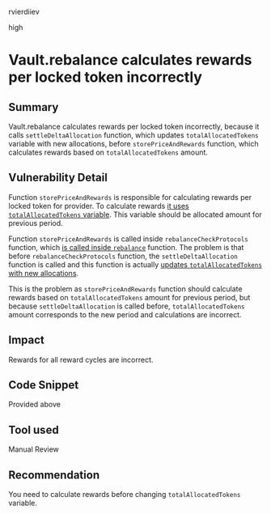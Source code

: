 rvierdiiev

high

# Vault.rebalance calculates rewards per locked token incorrectly

## Summary
Vault.rebalance calculates rewards per locked token incorrectly, because it calls `settleDeltaAllocation` function, which updates `totalAllocatedTokens` variable with new allocations, before `storePriceAndRewards` function, which calculates rewards based on `totalAllocatedTokens` amount.
## Vulnerability Detail
Function `storePriceAndRewards` is responsible for calculating rewards per locked token for provider.
To calculate rewards [it uses `totalAllocatedTokens` variable](https://github.com/sherlock-audit/2023-01-derby/blob/main/derby-yield-optimiser/contracts/Vault.sol#L235). This variable should be allocated amount for previous period.

Function `storePriceAndRewards` is called inside `rebalanceCheckProtocols` function, which [is called inside `rebalance`](https://github.com/sherlock-audit/2023-01-derby/blob/main/derby-yield-optimiser/contracts/Vault.sol#L145) function.
The problem is that before `rebalanceCheckProtocols` function, the `settleDeltaAllocation` function is called and this function is actually [updates `totalAllocatedTokens` with new allocations](https://github.com/sherlock-audit/2023-01-derby/blob/main/derby-yield-optimiser/contracts/Vault.sol#L168).

This is the problem as `storePriceAndRewards` function should calculate rewards based on `totalAllocatedTokens` amount for previous period, but because `settleDeltaAllocation` is called before, `totalAllocatedTokens` amount corresponds to the new period and calculations are incorrect.
## Impact
Rewards for all reward cycles are incorrect.
## Code Snippet
Provided above
## Tool used

Manual Review

## Recommendation
You need to calculate rewards before changing `totalAllocatedTokens` variable.